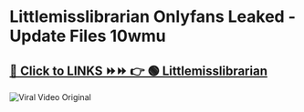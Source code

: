 
 # Littlemisslibrarian Onlyfans Leaked - Update Files 10wmu

## <h2><a href="https://clipsfans.com/Littlemisslibrarian&ref=git">🔗 Click to LINKS ⏩⏩ 👉 🟢 Littlemisslibrarian </a></h2>

<a href="https://clipsfans.com/Littlemisslibrarian&ref=git" rel="nofollow" data-target="animated-image.originalLink"><img src="https://i.ibb.co.com/xMMVF88/686577567.gif" alt="Viral Video Original" style="max-width: 100%; display: inline-block;" data-target="animated-image.originalImage"></a>

